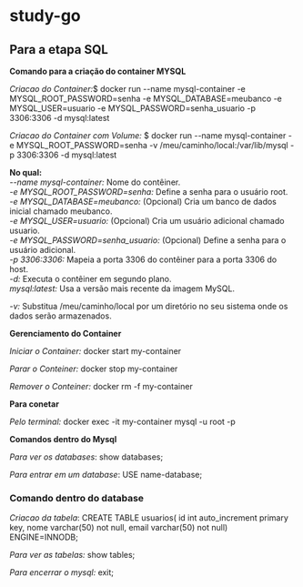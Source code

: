 # study-go

## Para a etapa SQL  

**Comando para a criação do container MYSQL**  

_Criacao do Container:_$ docker run --name mysql-container -e MYSQL_ROOT_PASSWORD=senha -e MYSQL_DATABASE=meubanco -e MYSQL_USER=usuario -e MYSQL_PASSWORD=senha_usuario -p 3306:3306 -d mysql:latest

_Criacao do Container com Volume:_ $ docker run --name mysql-container -e MYSQL_ROOT_PASSWORD=senha -v /meu/caminho/local:/var/lib/mysql -p 3306:3306 -d mysql:latest

**No qual:**  
_--name mysql-container:_ Nome do contêiner.  
_-e MYSQL_ROOT_PASSWORD=senha:_ Define a senha para o usuário root.  
_-e MYSQL_DATABASE=meubanco:_ (Opcional) Cria um banco de dados inicial chamado meubanco.  
_-e MYSQL_USER=usuario:_ (Opcional) Cria um usuário adicional chamado usuario.  
_-e MYSQL_PASSWORD=senha_usuario:_ (Opcional) Define a senha para o usuário adicional.  
_-p 3306:3306:_ Mapeia a porta 3306 do contêiner para a porta 3306 do host.  
_-d:_ Executa o contêiner em segundo plano.  
_mysql:latest:_ Usa a versão mais recente da imagem MySQL.  

_-v:_ Substitua /meu/caminho/local por um diretório no seu sistema onde os dados serão armazenados.  

**Gerenciamento do Container**  

_Iniciar o Container:_ docker start my-container  

_Parar o Conteiner:_ docker stop my-container  

_Remover o Conteiner:_ docker rm -f my-container  

**Para conetar**  

_Pelo terminal:_ docker exec -it my-container mysql -u root -p  

**Comandos dentro do Mysql**  

_Para ver os databases_: show databases;  

_Para entrar em um database_: USE name-database;  

### Comando dentro do database  

_Criacao da tabela_: CREATE TABLE usuarios( id int auto_increment primary key, nome varchar(50) not null, email varchar(50) not null)
ENGINE=INNODB;  

_Para ver as tabelas:_ show tables;  

_Para encerrar o mysql:_ exit;  